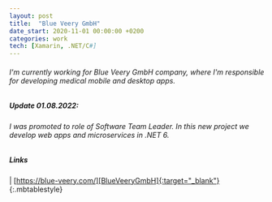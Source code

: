 ```yaml
---
layout: post
title:  "Blue Veery GmbH"
date_start: 2020-11-01 00:00:00 +0200
categories: work
tech: [Xamarin, .NET/C#]
---
```

###### I'm currently working for Blue Veery GmbH company, where I'm responsible for developing medical mobile and desktop apps.

##### Update 01.08.2022:

###### I was promoted to role of Software Team Leader. In this new project we develop web apps and microservices in .NET 6.

##### Links

<a href="https://blue-veery.com/" target="_blank"><i class="fa fa-link fa-3x" style="color: black"></i></a> | [https://blue-veery.com/][BlueVeeryGmbH]{:target="_blank"}
{:.mbtablestyle}

[//]: links:
[BlueVeeryGmbH]: https://blue-veery.com/
